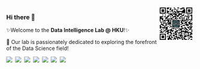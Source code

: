 <img align='right' src='lab_qrcode.jpg' width=20% />

### Hi there 👋
✨Welcome to the <strong>Data Intelligence Lab @ HKU</strong>!✨

🚀 Our lab is passionately dedicated to exploring the forefront of the Data Science field!

<a href='https://sites.google.com/view/chaoh/'><img src='https://img.shields.io/badge/Home-Page-green' /></a>&nbsp;
<a href='https://scholar.google.com/citations?user=Zkv9FqwAAAAJ&hl=en'><img src='https://img.shields.io/badge/Google-Scholar-blue' /></a>&nbsp;
<a href='https://www.dropbox.com/scl/fi/nx9vamujvfieailwd1840/Official_Account.jpeg?rlkey=45zc8g7wmodmwhratrshiscib&e=1&dl=0'><img src='https://img.shields.io/badge/公众号-orange' /></a>&nbsp;
<img src='https://img.shields.io/github/stars/hkuds?color=green&style=social' />&nbsp;
<img src='https://img.shields.io/github/followers/hkuds?color=green&style=social' />&nbsp;
<img src="https://badges.pufler.dev/visits/hkuds/hkuds?style=flat-square&color=black&logo=github">&nbsp;
<img src="https://badges.pufler.dev/years/hkuds?style=flat-square&color=black&logo=github">
